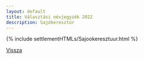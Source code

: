 ```yaml
---
layout: default
title: Választási névjegyzék 2022
description: Sajókeresztúr
---
```


{% include settlementHTMLs/Sajookeresztuur.html %}

[Vissza](../)